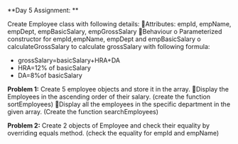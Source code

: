 **Day 5 Assignment: **

Create Employee class with following details: 
Attributes: 
empId, empName, empDept, empBasicSalary, empGrossSalary 
Behaviour
o Parameterized constructor for empId,empName, empDept and empBasicSalary
o calculateGrossSalary to calculate grossSalary with following formula:
  - grossSalary=basicSalary+HRA+DA
  - HRA=12% of basicSalary
  - DA=8%of basicSalary

**Problem 1:** 
Create 5 employee objects and store it in the array. 
Display the Employees in the ascending order of their salary. 
(create the function sortEmployees)
Display all the employees in the specific department in the given array. 
(Create the function searchEmployees)

**Problem 2:**
Create 2 objects of Employee and check their equality by overriding equals method. 
(check the equality for empId and empName)
